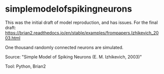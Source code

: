 # simplemodelofspikingneurons

This was the initial draft of model reproduction, and has issues. For the final draft: https://brian2.readthedocs.io/en/stable/examples/frompapers.Izhikevich_2003.html

One thousand randomly connected neurons are simulated. 

Source: "Simple Model of Spiking Neurons (E. M. Izhikevich, 2003)" 

Tool: Python, Brian2 


